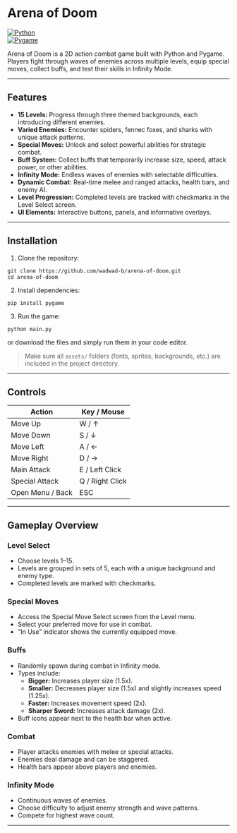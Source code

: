 # Arena of Doom

[![Python](https://img.shields.io/badge/python-3.13.5-blue.svg)](https://www.python.org/)  
[![Pygame](https://img.shields.io/badge/pygame-2.6.1-green.svg)](https://www.pygame.org/news)  

Arena of Doom is a 2D action combat game built with Python and Pygame. Players fight through waves of enemies across multiple levels, equip special moves, collect buffs, and test their skills in Infinity Mode.

---

## Features

- **15 Levels:** Progress through three themed backgrounds, each introducing different enemies.
- **Varied Enemies:** Encounter spiders, fennec foxes, and sharks with unique attack patterns.
- **Special Moves:** Unlock and select powerful abilities for strategic combat.
- **Buff System:** Collect buffs that temporarily increase size, speed, attack power, or other abilities.
- **Infinity Mode:** Endless waves of enemies with selectable difficulties.
- **Dynamic Combat:** Real-time melee and ranged attacks, health bars, and enemy AI.
- **Level Progression:** Completed levels are tracked with checkmarks in the Level Select screen.
- **UI Elements:** Interactive buttons, panels, and informative overlays.

---

## Installation

1. Clone the repository:

```
git clone https://github.com/wadwad-b/arena-of-doom.git
cd arena-of-doom
```

2. Install dependencies:

```
pip install pygame
```

3. Run the game:

```
python main.py
```
or download the files and simply run them in your code editor.

> Make sure all `assets/` folders (fonts, sprites, backgrounds, etc.) are included in the project directory.

---

## Controls

| Action | Key / Mouse |
|--------|-------------|
| Move Up | W / ↑ |
| Move Down | S / ↓ |
| Move Left | A / ← |
| Move Right | D / → |
| Main Attack | E / Left Click |
| Special Attack | Q / Right Click |
| Open Menu / Back | ESC |

---

## Gameplay Overview

### Level Select

- Choose levels 1–15.  
- Levels are grouped in sets of 5, each with a unique background and enemy type.  
- Completed levels are marked with checkmarks.

### Special Moves

- Access the Special Move Select screen from the Level menu.  
- Select your preferred move for use in combat.  
- “In Use” indicator shows the currently equipped move.

### Buffs

- Randomly spawn during combat in Infinity mode.  
- Types include:
  - **Bigger:** Increases player size (1.5x).
  - **Smaller:** Decreases player size (1.5x) and slightly increases speed (1.25x).
  - **Faster:** Increases movement speed (2x).
  - **Sharper Sword:** Increases attack damage (2x).
- Buff icons appear next to the health bar when active.

### Combat

- Player attacks enemies with melee or special attacks.  
- Enemies deal damage and can be staggered.  
- Health bars appear above players and enemies.

### Infinity Mode

- Continuous waves of enemies.  
- Choose difficulty to adjust enemy strength and wave patterns.  
- Compete for highest wave count.

---
